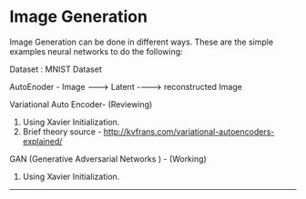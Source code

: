 # Image Generation
Image Generation can be done in different ways. These are the simple examples neural networks to do the following:

Dataset : 
MNIST Dataset

AutoEnoder - Image ---> Latent ----> reconstructed Image

Variational Auto Encoder- (Reviewing)
1. Using Xavier Initialization.
2. Brief theory source - http://kvfrans.com/variational-autoencoders-explained/

GAN (Generative Adversarial Networks ) - (Working)
1. Using Xavier Initialization.

----------------------------------------------------------
